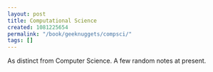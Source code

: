 ```yaml
---
layout: post
title: Computational Science
created: 1081225654
permalink: "/book/geeknuggets/compsci/"
tags: []
---
```

As distinct from Computer Science.  A few random notes at present.
